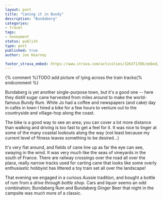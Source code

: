 ```yaml
---
layout: post
title: "Caning it in Bundy"
description: "Bundaberg"
categories:
- travel
tags:
- honeyment
status: publish
type: post
published: true
author: Joe Kearney

footer_strava_embed: https://www.strava.com/activities/326371398/embed/7c8a3690996c428ce96f10194ed991125e509825
---
```


{% comment %}TODO add picture of lying across the train tracks{% endcomment %}

Bundaberg is yet another single-purpose town, but it's a good one -- here they distill sugar cane harvested from miles around to make the world-famous Bundy Rum. While Jo had a coffee and newspapers (and cake) day in cafés in town I hired a bike for a few hours to venture out to the countryside and village-hop along the coast.

The bike is a good way to see an area; you can cover a lot more distance than walking and driving is too fast to get a feel for it. It was nice to linger at some of the many coastal lookouts along the way (not least because my current level of fitness leaves something to be desired...)

It's very flat around, and fields of cane line up as far the eye can see, swaying in the wind. It was very much like the seas of vineyards in the south of France. There are railway crossings over the road all over the place, really narrow tracks used for carting cane that looks like some overly enthusiastic hobbyist has littered a toy train set all over the landscape!

That evening we engaged in a curious Aussie tradition, and bought a bottle of rum from a _drive through bottle shop_. Cars and liquor seems an odd combination; Bundaberg Rum and Bundaberg Ginger Beer that night in the campsite was much more of a classic.
